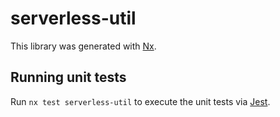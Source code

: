# serverless-util

This library was generated with [Nx](https://nx.dev).

## Running unit tests

Run `nx test serverless-util` to execute the unit tests via [Jest](https://jestjs.io).
